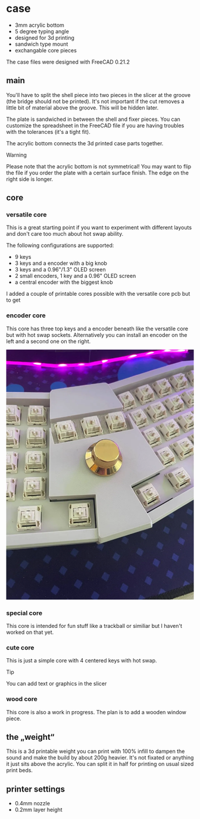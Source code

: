 # case

- 3mm acrylic bottom
- 5 degree typing angle
- designed for 3d printing
- sandwich type mount
- exchangable core pieces

The case files were designed with FreeCAD 0.21.2

## main

You'll have to split the shell piece into two pieces in the slicer at the groove (the bridge should not be printed). It's not important if the cut removes a little bit of material above the groove. This will be hidden later.

The plate is sandwiched in between the shell and fixer pieces. You can customize the spreadsheet in the FreeCAD file if you are having troubles with the tolerances (it's a tight fit).

The acrylic bottom connects the 3d printed case parts together.

> [!WARNING]  
> Please note that the acrylic bottom is not symmetrical! You may want to flip the file if you order the plate with a certain surface finish. The edge on the right side is longer.

## core

### versatile core

This is a great starting point if you want to experiment with different layouts and don't care too much about hot swap ability.

The following configurations are supported:
- 9 keys
- 3 keys and a encoder with a big knob
- 3 keys and a 0.96"/1.3" OLED screen
- 2 small encoders, 1 key and a 0.96" OLED screen
- a central encoder with the biggest knob

I added a couple of printable cores possible with the versatile core pcb but to get

### encoder core

This core has three top keys and a encoder beneath like the versatile core but with hot swap sockets. Alternatively you can install an encoder on the left and a second one on the right.

![encoder core](./../images/case_core_encoder.webp)

### special core

This core is intended for fun stuff like a trackball or similiar but I haven't worked on that yet.

### cute core

This is just a simple core with 4 centered keys with hot swap.

> [!TIP]
> You can add text or graphics in the slicer

### wood core

This core is also a work in progress. The plan is to add a wooden window piece.

## the „weight“

This is a 3d printable weight you can print with 100% infill to dampen the sound and make the build by about 200g heavier. It's not fixated or anything it just sits above the acrylic. You can split it in half for printing on usual sized print beds.

## printer settings

- 0.4mm nozzle
- 0.2mm layer height
